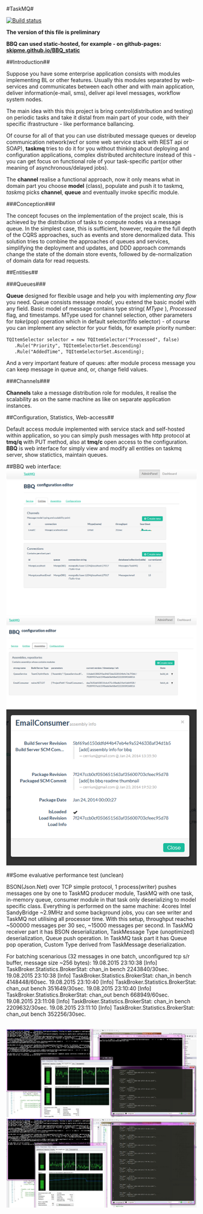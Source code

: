 #TaskMQ#

[![Build status](https://ci.appveyor.com/api/projects/status/rfu2e61vw66rxhgj?svg=true)](https://ci.appveyor.com/project/skipme/taskmq)

**The version of this file is preliminary**

**BBQ can used static-hosted, for example - on github-pages: [skipme.github.io/BBQ_static](http://skipme.github.io/BBQ_static)**

##Introduction##

Suppose you have some enterprise application consists with modules implementing BL or other features.
Usually this modules separated by web-services and communicates between each other and with main application, deliver information(e-mail, sms), deliver api level messages, workflow system nodes.

The main idea with this this project is bring control(distribution and testing) on periodic tasks and take it distal from main part of your code, with their specific ifrastructure - like performance ballancing.

Of course for all of that you can use distributed message queues or develop communication network(wcf or some web service stack with REST api or SOAP), **taskmq** tries to do it for you without thinking about deploying and configuration applications, complex distributed architecture instead of this - you can get focus on functional role of your task-specific part(or other meaning of asynchronous/delayed jobs).

The **channel** realise a functional approach, now it only means what in domain part you choose **model** (class), populate and push it to taskmq, *taskmq* picks **channel**, **queue** and eventually invoke specific module.

###Conception###

The concept focuses on the implementation of the project scale, this is achieved by the distribution of tasks to compute nodes via a message queue. In the simplest case, this is sufficient, however, require the full depth of the CQRS approaches, such as events and store denormalized data. This solution tries to combine the approaches of queues and services, simplifying the deployment and updates, and DDD approach commands change the state of the domain store events, followed by de-normalization of domain data for read requests.

##Entities##

###Queues###

**Queue** designed for flexible usage and help you with implementing *any flow* you need. Queue consists message *model*, you extend the basic model with any field. Basic model of message contains type string( *MType* ), *Processed* flag, and timestamps. MType used for channel selection, other parameters for *take*(pop) operation which in default selector(fifo selector) - of course you can implement any selector for your fields, for example priority number:
~~~
TQItemSelector selector = new TQItemSelector("Processed", false)
   .Rule("Priority", TQItemSelectorSet.Descending)
   .Rule("AddedTime", TQItemSelectorSet.Ascending);
~~~

And a very important feature of queues: after module process message you can keep message in queue and, or, change field values.

###Channels###

**Channels** take a message  distribution role   for modules, it realise the scalability as on the same machine as like on separate application instances.

##Configuration, Statistics, Web-access##

Default access module implemented with service stack and self-hosted within application, so you can simply push messages with http protocol at **tmq/q** with PUT method, also at **tmq/c** open access to the configuration. **BBQ** is web interface for simply view and modify all entities on taskmq server, show statictics, maintain queues.

##BBQ web interface: 
<br />![BBQ TaskMQ](doc/bbq2sparkline.png "TaskMQ :: BBQ")
<br />![BBQ TaskMQ](doc/buildServers.png "TaskMQ :: BBQ")
<br />![BBQ TaskMQ](doc/assembly-info.png "TaskMQ :: BBQ")

##Some evaluative performance test (unclean)

BSON(Json.Net) over TCP simple protocol, 1 process(writer) pushes messages one by one to TaskMQ producer module, TaskMQ with one task, in-memory queue, consumer module in that task only deserializing to model specific class. Everything is performed on the same machine: 4cores Intel SandyBridge ~2.9MHz and some background jobs, you can see writer and TaskMQ not utilising all processor time.
With this setup, throughput reaches ~500000 messages per 30 sec, ~15000 messages per second. In TaskMQ receiver part it has BSON deserialization, TaskMessage Type (unoptimized) deserialization, Queue push operation. In TaskMQ task part it has Queue pop operation, Custom Type derived from TaskMessage deserialization.

For batching scenarious (32 messages in one batch, unconfigured tcp s/r buffer, message size ~256 bytes):
19.08.2015 23:10:38 [Info]    TaskBroker.Statistics.BrokerStat: chan_in bench  2243840/30sec.
19.08.2015 23:10:38 [Info]    TaskBroker.Statistics.BrokerStat: chan_in bench  4148448/60sec.
19.08.2015 23:10:40 [Info]    TaskBroker.Statistics.BrokerStat: chan_out bench  351649/30sec.
19.08.2015 23:10:40 [Info]    TaskBroker.Statistics.BrokerStat: chan_out bench  668949/60sec.
19.08.2015 23:11:08 [Info]    TaskBroker.Statistics.BrokerStat: chan_in bench  2209632/30sec.
19.08.2015 23:11:10 [Info]    TaskBroker.Statistics.BrokerStat: chan_out bench  352256/30sec.

<br />![evaluative performance 1](doc/perf1.jpg "P1")
<br />![evaluative performance 2](doc/perf2.jpg "P2")
